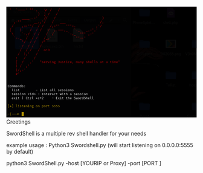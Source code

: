 ![alt text](<2024-04-19 06_23_15-Kali-Linux-2021.3-vmware-amd64 - VMware Workstation 17 Player (Non-commercial us.png>)
Greetings


SwordShell is a multiple rev shell handler for your needs


example usage :
Python3 Swordshell.py (will start listening on 0.0.0.0:5555 by default)

python3 SwordShell.py -host [YOURIP or Proxy] -port [PORT ]